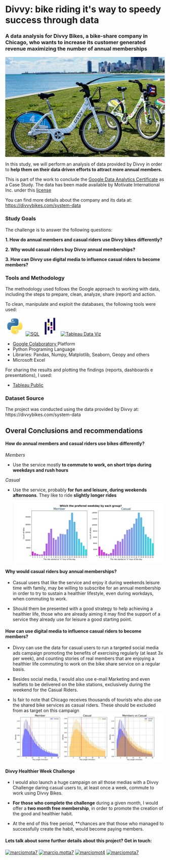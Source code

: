 <h1 align="left">Divvy: bike riding it's way to speedy success through data</h1>
<h3 align="left">A data analysis for Divvy Bikes, a bike-share company in Chicago, who wants to increase its customer generated revenue maximizing the number of annual memberships</h3>

<img align="center" src="https://raw.githubusercontent.com/MarcioMot4/Divvy_Bikes_Marketing_Data_Analysis/Images/divvy_bikes.jpg" alt="Divvy Bikes"/>


In this study, we will perform an analysis of data provided by Divvy in order to **help them on their data driven efforts to attract more annual members.** 

This is part of the work to conclude the [Google Data Analytics Certificate](https://www.coursera.org/professional-certificates/google-data-analytics) as a Case Study.  The data has been made available by Motivate International Inc. under this [license](https://ride.divvybikes.com/data-license-agreement)

You can find more details about the company and its data at: https://divvybikes.com/system-data


### Study Goals 

The challenge is to answer the following questions:

**1. How do annual members and casual riders use Divvy bikes differently?**

**2. Why would casual riders buy Divvy annual memberships?**

**3. How can Divvy use digital media to influence casual riders to become members?**


### Tools and Methodology

The methodology used follows the Google approach to working with data, including the steps to prepare, clean, analyze, share (report) and action.

To clean, manipulate and exploit the databases, the following tools were used:  
<p>
<a href="https://www.python.org" target="_blank" rel="noreferrer"> <img src="https://raw.githubusercontent.com/devicons/devicon/master/icons/python/python-original.svg" alt="python" height="60" width="60" /></a> 
<a href="#" target="_blank" rel="noreferrer"> <img src="https://cdn-icons-png.flaticon.com/128/2772/2772128.png" alt="SQL" height="60" width="60" /></a>
<a href="https://pandas.pydata.org/" target="_blank" rel="noreferrer"> <img src="https://raw.githubusercontent.com/devicons/devicon/2ae2a900d2f041da66e950e4d48052658d850630/icons/pandas/pandas-original.svg" alt="pandas" height="60" width="60" /></a>
<a href="https://public.tableau.com/app/profile/marciomota" target="_blank" rel="noreferrer"> <img src="https://d1tlzifd8jdoy4.cloudfront.net/wp-content/uploads/2014/04/tableau-icon-for-blog-320x320.png" alt="Tableau Data Viz" height="60" width="60" /></a>
</p>
<p>

   -   [Google Colaboratory ](https://colab.research.google.com/) Platform 
   -   Python Programing Language
   -   Libraries: Pandas, Numpy, Matplotlib, Seaborn, Geopy and others
   -   Microsoft Excel


For sharing the results and plotting the findings (reports, dashboards e presentations), I used:
   -   [Tableau Public](https://public.tableau.com/app/about ) 

</p>


### Dataset Source
<p>The project was conducted using the data provided by Divvy at: https://divvybikes.com/system-data



## Overal Conclusions and recommendations

#### How do annual members and casual riders use bikes differently?

*Members*
 - Use the service mostly **to commute to work, on short trips during weekdays and rush hours**

*Casual*
 - Use the service, probably **for fun and leisure, during weekends afternoons**. They like to ride **slightly longer rides**
   
   <img align="center" src="https://raw.githubusercontent.com/MarcioMot4/Divvy_Bikes_Marketing_Data_Analysis/Images/Customers_riding_day.jpg" alt="Divvy Bikes"/>
   
 #### **Why would casual riders buy annual memberships?**

* Casual users that like the service and enjoy it during weekends leisure time with family, may be willing to subscribe for an annual membership in order to try to sustain a healthier lifestyle, even during workdays, when commuting to work. 

* Should them be presented with a good strategy to help achieving a healthier life, those who are already aiming it may find the support of a service they already use for leisure a good starting point.


#### **How can use digital media to influence casual riders to become members?**

* Divvy can use the data for casual users to run a targeted social media ads campaign promoting the benefits of exercising regularly (at least 3x per week), and counting stories of real members that are enjoying a healthier life commuting to work on the bike share service on a regular basis.

* Besides social media, I would also use e-mail Marketing and even leaflets to be delivered on the bike stations, exclusively during the weekend for the Casual Riders. 

* Is fair to note that Chicago receives thousands of tourists who also use the shared bike services as casual riders. These should be excluded from as target on this campaign 
  <img align="center" src="https://raw.githubusercontent.com/MarcioMot4/Divvy_Bikes_Marketing_Data_Analysis/22d0e4feb8db5883ae47401bea693d72d40ac698/Customers_Density.jpg" alt="Divvy Bikes"/>
   

   
#### **Divvy Healthier Week Challenge**
* I would also launch a huge campaign on all those medias with a Divvy Challenge daring casual users to, at least once a week, commute to work using Divvy Bikes.

* **For those who complete the challenge** during a given month, I would offer a **two month free membership**, in order to promote the creation of the good and healthier habit. 

* At the end of this free period, **chances are that those who managed to successfully create the habit, would become paying members.






<h4 align="left">Lets talk about some further details about this project? Get in touch:</h4>
<p align="left">
<a href="https://linkedin.com/in/marciomota7" target="blank"><img align="center" src="https://raw.githubusercontent.com/rahuldkjain/github-profile-readme-generator/master/src/images/icons/Social/linked-in-alt.svg" alt="marciomota7" height="30" width="40" /></a>
<a href="https://fb.com/marcio.motta7" target="blank"><img align="center" src="https://raw.githubusercontent.com/rahuldkjain/github-profile-readme-generator/master/src/images/icons/Social/facebook.svg" alt="marcio.motta7" height="30" width="40" /></a>
<a href="https://instagram.com/marciomot4" target="blank"><img align="center" src="https://raw.githubusercontent.com/rahuldkjain/github-profile-readme-generator/master/src/images/icons/Social/instagram.svg" alt="marciomot4" height="30" width="40" /></a>
<a href="https://kaggle.com/marciomota7" target="blank"><img align="center" src="https://raw.githubusercontent.com/rahuldkjain/github-profile-readme-generator/master/src/images/icons/Social/kaggle.svg" alt="marciomota7" height="30" width="40" /></a>
</p>
